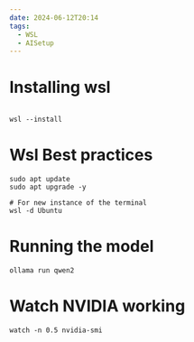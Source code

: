 ```yaml
---
date: 2024-06-12T20:14
tags:
  - WSL
  - AISetup
---
```

# Installing wsl

```

wsl --install
```

# Wsl Best practices

```
sudo apt update
sudo apt upgrade -y 

# For new instance of the terminal
wsl -d Ubuntu 
```


# Running the model
```
ollama run qwen2
```

# Watch NVIDIA working
```
watch -n 0.5 nvidia-smi
```